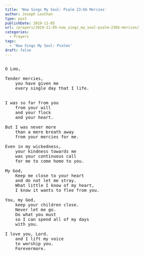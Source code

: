 ```yaml
---
title: 'Now Sings My Soul: Psalm 23:6b Mercies'
author: Joseph Louthan
type: post
publishDate: 2019-11-05
url: /prayers/2019-11-05-now_sings_my_soul-psalm-236b-mercies/
categories:
  - Prayers
tags:
  - 'Now Sings My Soul: Psalms'
draft: false
---
```

<pre>
<div style="font-variant: small-caps;">
O Lord,  
</div>
Tender mercies,
	you have given me
	every single day that I life.  


I was so far from you
	from your will 
	and your flock
	and your heart.  

But I was never more
	than a mere breath away
    from your mercies for me.  

Even in my wickedness,
	your kindness towards me
	was your continuous call
	for me to come home to you.  

My God,
	Keep me close to your heart
	and do not let me stray.
	What little I know of my heart,
	I know it wants to flee from you.  

You, my God,
	keep your children close.
	Never let me go.
	Do what you must
	so I can spend all of my days
	with you.  

I love you, Lord.
	and I lift my voice
	to worship you.
	Forevermore.
</pre>